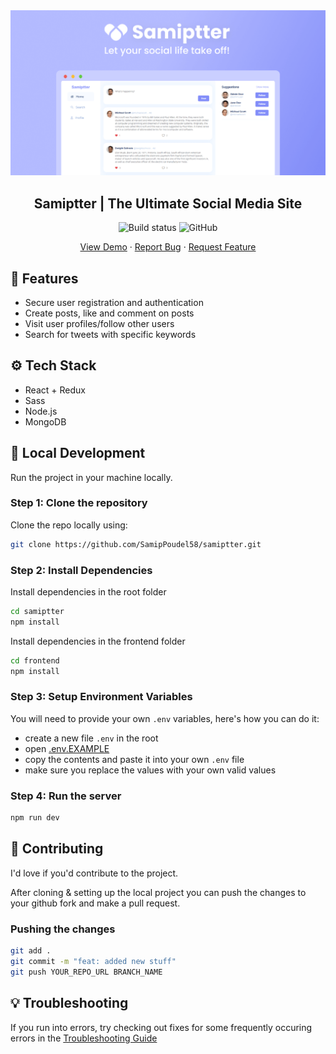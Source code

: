 <a href="https://samiptter.herokuapp.com/">
    <img src="./frontend/public/images/open_graph.png" alt="samiptter preview">
  </a>

  <h2 align="center">Samiptter | The Ultimate Social Media Site</h2>

  <p align="center">
    <img alt="Build status" src="https://github.com/SamipPoudel58/samiptter/actions/workflows/node.js.yml/badge.svg" />
    <img alt="GitHub" src="https://img.shields.io/github/license/SamipPoudel58/samiptter" />
    
  </p>

  <p align="center">
    <a href="https://samiptter.herokuapp.com/">View Demo</a>
    ·
    <a href="https://github.com/SamipPoudel58/samiptter/issues">Report Bug</a>
    ·
    <a href="https://github.com/SamipPoudel58/samiptter/issues">Request Feature</a>
  </p>

## 🌟 Features

- Secure user registration and authentication
- Create posts, like and comment on posts
- Visit user profiles/follow other users
- Search for tweets with specific keywords

## ⚙️ Tech Stack

- React + Redux
- Sass
- Node.js
- MongoDB

## 🚀 Local Development

Run the project in your machine locally.

### Step 1: Clone the repository

Clone the repo locally using:

```sh
git clone https://github.com/SamipPoudel58/samiptter.git
```

### Step 2: Install Dependencies

Install dependencies in the root folder

```sh
cd samiptter
npm install
```

Install dependencies in the frontend folder

```sh
cd frontend
npm install
```

### Step 3: Setup Environment Variables

You will need to provide your own `.env` variables, here's how you can do it:

- create a new file `.env` in the root
- open [.env.EXAMPLE](./.env.EXAMPLE)
- copy the contents and paste it into your own `.env` file
- make sure you replace the values with your own valid values

### Step 4: Run the server

```sh
npm run dev
```

## 🙏 Contributing

I'd love if you'd contribute to the project.

After cloning & setting up the local project you can push the changes to your github fork and make a pull request.

### Pushing the changes

```bash
git add .
git commit -m "feat: added new stuff"
git push YOUR_REPO_URL BRANCH_NAME
```

## 💡 Troubleshooting

If you run into errors, try checking out fixes for some frequently occuring errors in the [Troubleshooting Guide](./TROUBLESHOOT.md)

